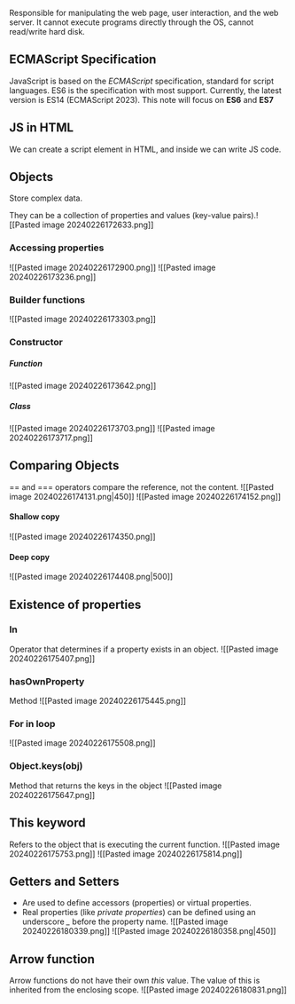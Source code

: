 Responsible for manipulating the web page, user interaction, and the web server.
It cannot execute programs directly through the OS, cannot read/write hard disk.

## ECMAScript Specification
JavaScript is based on the *ECMAScript* specification, standard for script languages.
ES6 is the specification with most support.
Currently, the latest version is ES14 (ECMAScript 2023). This note will focus on **ES6** and **ES7**

## JS in HTML
We can create a script element in HTML, and inside we can write JS code.

## Objects
Store complex data.

They can be a collection of properties and values (key-value pairs).![[Pasted image 20240226172633.png]]
### Accessing properties
![[Pasted image 20240226172900.png]]
![[Pasted image 20240226173236.png]]
### Builder functions
![[Pasted image 20240226173303.png]]
### Constructor
##### Function
![[Pasted image 20240226173642.png]]
##### Class
![[Pasted image 20240226173703.png]]
![[Pasted image 20240226173717.png]]
## Comparing Objects
== and === operators compare the reference, not the content.
![[Pasted image 20240226174131.png|450]]
![[Pasted image 20240226174152.png]]
#### Shallow copy
![[Pasted image 20240226174350.png]]
#### Deep copy
![[Pasted image 20240226174408.png|500]]

## Existence of properties
### In
Operator that determines if a property exists in an object.
![[Pasted image 20240226175407.png]]
### hasOwnProperty
Method
![[Pasted image 20240226175445.png]]
### For in loop
![[Pasted image 20240226175508.png]]
### Object.keys(obj)
Method that returns the keys in the object
![[Pasted image 20240226175647.png]]

## This keyword
Refers to the object that is executing the current function.
![[Pasted image 20240226175753.png]]
![[Pasted image 20240226175814.png]]

## Getters and Setters
- Are used to define accessors (properties) or virtual properties.
- Real properties (like *private properties*) can be defined using an underscore *_* before the property name.
![[Pasted image 20240226180339.png]]
![[Pasted image 20240226180358.png|450]]
## Arrow function
Arrow functions do not have their own *this* value.
The value of this is inherited from the enclosing scope.
![[Pasted image 20240226180831.png]]

